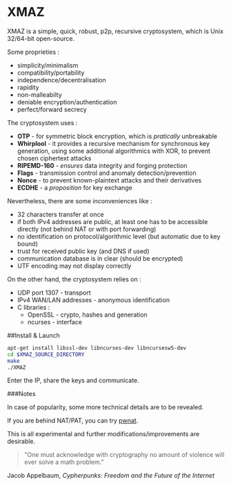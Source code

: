 # XMAZ

XMAZ is a simple, quick, robust, p2p, recursive cryptosystem, which is Unix 32/64-bit open-source.

Some proprieties :
* simplicity/minimalism
* compatibility/portability
* independence/decentralisation
* rapidity
* non-malleabilty
* deniable encryption/authentication
* perfect/forward secrecy

The cryptosystem uses :
* **OTP** - for symmetric block encryption, which is *pratically* unbreakable
* **Whirplool** - it provides a recursive mechanism for synchronous key generation, using some additional algorithmics with XOR, to prevent chosen ciphertext attacks
* **RIPEMD-160** - *ensures* data integrity and forging protection
* **Flags** - transmission control and anomaly detection/prevention
* **Nonce** - to prevent known-plaintext attacks and their derivatives
* **ECDHE** - a *proposition* for key exchange

Nevertheless, there are some inconveniences like :
* 32 characters transfer at once
* if both IPv4 addresses are public, at least one has to be accessible directly (not behind NAT or with port forwarding)
* no identification on protocol/algorithmic level (but automatic due to key bound)
* trust for received public key (and DNS if used)
* communication database is in clear (should be encrypted)
* UTF encoding may not display correctly

On the other hand, the cryptosystem relies on : 
* UDP port 1307 - transport
* IPv4 WAN/LAN addresses - anonymous identification
* C libraries :
	- OpenSSL - crypto, hashes and generation
	- ncurses - interface

##Install & Launch

```bash
apt-get install libssl-dev libncurses-dev libncursesw5-dev
cd $XMAZ_SOURCE_DIRECTORY
make
./XMAZ
```
Enter the IP, share the keys and communicate.

###Notes

In case of popularity, some more technical details are to be revealed.

If you are behind NAT/PAT, you can try [pwnat](http://samy.pl/pwnat).

This is all experimental and further modifications/improvements are desirable.

> "One must acknowledge with cryptography no amount of violence will ever solve a math problem."

Jacob Appelbaum, *Cypherpunks: Freedom and the Future of the Internet*

